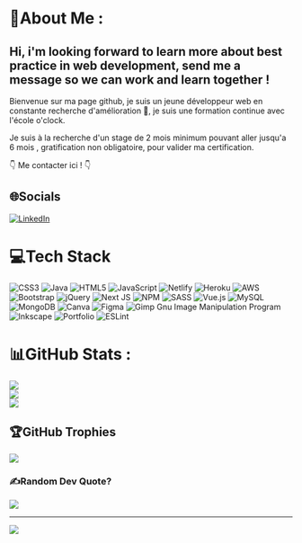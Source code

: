 




# 💫About Me :
Hi, i'm looking forward to learn more about best practice in web development, send me a message so we can work and learn together !
-------------------------------------------------------------------------------------------------------------------------------------
Bienvenue sur ma page github, je suis un jeune développeur web  en constante recherche d'amélioration 🤞, je suis une formation continue avec l'école o'clock.

Je suis à la recherche d'un stage de 2 mois minimum pouvant aller jusqu'a 6 mois , gratification non obligatoire, pour valider ma certification.

 👇 Me contacter ici ! 👇 

## 🌐Socials
[![LinkedIn]([https://img.shields.io/badge/LinkedIn-%230077B5.svg?logo=linkedin&logoColor=white)](https://www.linkedin.com/in/jean-marie-lator-74543a202/](https://www.linkedin.com/in/jean-marie-lator/)) 

# 💻Tech Stack
![CSS3](https://img.shields.io/badge/css3-%231572B6.svg?style=for-the-badge&logo=css3&logoColor=white) ![Java](https://img.shields.io/badge/java-%23ED8B00.svg?style=for-the-badge&logo=java&logoColor=white) ![HTML5](https://img.shields.io/badge/html5-%23E34F26.svg?style=for-the-badge&logo=html5&logoColor=white) ![JavaScript](https://img.shields.io/badge/javascript-%23323330.svg?style=for-the-badge&logo=javascript&logoColor=%23F7DF1E) ![Netlify](https://img.shields.io/badge/netlify-%23000000.svg?style=for-the-badge&logo=netlify&logoColor=#00C7B7) ![Heroku](https://img.shields.io/badge/heroku-%23430098.svg?style=for-the-badge&logo=heroku&logoColor=white) ![AWS](https://img.shields.io/badge/AWS-%23FF9900.svg?style=for-the-badge&logo=amazon-aws&logoColor=white) ![Bootstrap](https://img.shields.io/badge/bootstrap-%23563D7C.svg?style=for-the-badge&logo=bootstrap&logoColor=white) ![jQuery](https://img.shields.io/badge/jquery-%230769AD.svg?style=for-the-badge&logo=jquery&logoColor=white) ![Next JS](https://img.shields.io/badge/Next-black?style=for-the-badge&logo=next.js&logoColor=white) ![NPM](https://img.shields.io/badge/NPM-%23000000.svg?style=for-the-badge&logo=npm&logoColor=white) ![SASS](https://img.shields.io/badge/SASS-hotpink.svg?style=for-the-badge&logo=SASS&logoColor=white) ![Vue.js](https://img.shields.io/badge/vuejs-%2335495e.svg?style=for-the-badge&logo=vuedotjs&logoColor=%234FC08D) ![MySQL](https://img.shields.io/badge/mysql-%2300f.svg?style=for-the-badge&logo=mysql&logoColor=white) ![MongoDB](https://img.shields.io/badge/MongoDB-%234ea94b.svg?style=for-the-badge&logo=mongodb&logoColor=white) ![Canva](https://img.shields.io/badge/Canva-%2300C4CC.svg?style=for-the-badge&logo=Canva&logoColor=white) 	![Figma](https://img.shields.io/badge/figma-%23F24E1E.svg?style=for-the-badge&logo=figma&logoColor=white) ![Gimp Gnu Image Manipulation Program](https://img.shields.io/badge/Gimp-657D8B?style=for-the-badge&logo=gimp&logoColor=FFFFFF) ![Inkscape](https://img.shields.io/badge/Inkscape-e0e0e0?style=for-the-badge&logo=inkscape&logoColor=080A13) ![Portfolio](https://img.shields.io/badge/Portfolio-%23000000.svg?style=for-the-badge&logo=firefox&logoColor=#FF7139) ![ESLint](https://img.shields.io/badge/ESLint-4B3263?style=for-the-badge&logo=eslint&logoColor=white)
# 📊GitHub Stats :
![](https://github-readme-stats.vercel.app/api?username=bescore&theme=vue-dark&hide_border=false&include_all_commits=false&count_private=false)<br/>
![](https://github-readme-streak-stats.herokuapp.com/?user=bescore&theme=vue-dark&hide_border=false)<br/>
![](https://github-readme-stats.vercel.app/api/top-langs/?username=bescore&theme=vue-dark&hide_border=false&include_all_commits=false&count_private=false&layout=compact)

## 🏆GitHub Trophies
![](https://github-profile-trophy.vercel.app/?username=bescore&theme=darkhub&no-frame=false&no-bg=false&margin-w=4)

### ✍️Random Dev Quote?
![](https://quotes-github-readme.vercel.app/api?type=horizontal&theme=merko)

---
[![](https://visitcount.itsvg.in/api?id=bescore&icon=8&color=6)](https://visitcount.itsvg.in)


